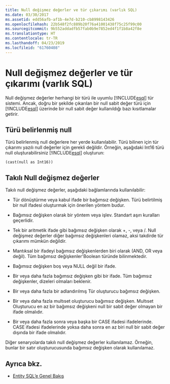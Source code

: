 ```yaml
---
title: Null değişmez değerler ve tür çıkarımı (varlık SQL)
ms.date: 03/30/2017
ms.assetid: edd56afb-af1b-4e7d-b210-cb8998143426
ms.openlocfilehash: 22b548f2fc889b20f76a41001438f75c25f99c00
ms.sourcegitcommit: 9b552addadfb57fab0b9e7852ed4f1f1b8a42f8e
ms.translationtype: HT
ms.contentlocale: tr-TR
ms.lasthandoff: 04/23/2019
ms.locfileid: "61760408"
---
```

# <a name="null-literals-and-type-inference-entity-sql"></a>Null değişmez değerler ve tür çıkarımı (varlık SQL)
Null değişmez değerler herhangi bir türü ile uyumlu [!INCLUDE[esql](../../../../../../includes/esql-md.md)] tür sistemi. Ancak, doğru bir şekilde çıkarılan bir null sabit değer türü için [!INCLUDE[esql](../../../../../../includes/esql-md.md)] üzerinde bir null sabit değer kullanıldığı bazı kısıtlamalar getirir.  
  
## <a name="typed-nulls"></a>Türü belirlenmiş null  
 Türü belirlenmiş null değerlere her yerde kullanılabilir. Türü bilinen için tür çıkarımı yazılı null değerler için gerekli değildir. Örneğin, aşağıdaki Int16 türü null oluşturabilirsiniz [!INCLUDE[esql](../../../../../../includes/esql-md.md)] oluşturun:  
  
 `(cast(null as Int16))`  
  
## <a name="free-floating-null-literals"></a>Takılı Null değişmez değerler  
 Takılı null değişmez değerler, aşağıdaki bağlamlarında kullanılabilir:  
  
- Tür dönüştürme veya kabul ifade bir bağımsız değişken. Türü belirtilmiş bir null ifadesi oluşturmak için önerilen yöntem budur.  
  
- Bağımsız değişken olarak bir yöntem veya işlev. Standart aşırı kuralları geçerlidir.  
  
- Tek bir aritmetik ifade gibi bağımsız değişken olarak +, -, veya /. Null değişmez değerler diğer bağımsız değişkenleri olamaz, aksi takdirde tür çıkarımı mümkün değildir.  
  
- Mantıksal bir ifadeyi bağımsız değişkenlerden biri olarak (AND, OR veya değil). Tüm bağımsız değişkenler'Boolean türünde bilinmektedir.  
  
- Bağımsız değişken boş veya NULL değil bir ifade.  
  
- Bir veya daha fazla bağımsız değişken gibi bir ifade. Tüm bağımsız değişkenler, dizeleri olmaları beklenir.  
  
- Bir veya daha fazla bir adlandırılmış Tür oluşturucu bağımsız değişken.  
  
- Bir veya daha fazla multıset oluşturucu bağımsız değişken. Multıset Oluşturucu en az bir bağımsız değişkeni null bir sabit değer olmayan bir ifade olmalıdır.  
  
- Bir veya daha fazla sonra veya başka bir CASE ifadesi ifadelerinde. CASE ifadesi ifadelerinde yoksa daha sonra en az biri null bir sabit değer dışında bir ifade olmalıdır.  
  
 Diğer senaryolarda takılı null değişmez değerler kullanılamaz. Örneğin, bunlar bir satır oluşturucusunda bağımsız değişken olarak kullanılamaz.  
  
## <a name="see-also"></a>Ayrıca bkz.

- [Entity SQL’e Genel Bakış](../../../../../../docs/framework/data/adonet/ef/language-reference/entity-sql-overview.md)
